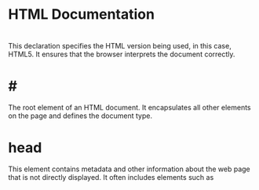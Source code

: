 # HTML Documentation

# <!DOCTYPE html> #
This declaration specifies the HTML version being used, in this case, HTML5. It ensures that the browser interprets the document correctly.

# <html>#
The root element of an HTML document. It encapsulates all other elements on the page and defines the document type.

# <h1>head</h1> # 

This element contains metadata and other information about the web page that is not directly displayed. It often includes elements such as <title>, <link>, and <meta>.

# <h1>title</h1> #

Sets the title of the web page, appearing in the browser's title bar or tab.

# <h1>link</h1>

Links an external CSS stylesheet file named "styles.css" to the HTML document. It is used to apply styles to elements on the page.

# <h1>body</h1>

The main content of the web page is placed within this element.

# <div class="container">
Acts as a container for grouping and organizing other elements on the page.

# <h1>Interactive Quiz App</h1>
A heading element displaying the text "Interative Quiz App" as the main heading of the web page.

# <div id="login"></div>
Used for login and user validation.

# <div id="quiz"></div>
Serves as a placeholder for dynamically generated quiz questions.

# <div id="timer"></div>
Displays the countdown timer for each question.

# <div id="result" class="result"></div>
Used to display the quiz result.

# <button id="submit" class="button">Submit</button>
Represents a button labeled "Submit." Users can click this to submit their quiz answers.

# <button id="retry" class="button hide">Retry</button>
Represents a button labeled "Retry." Initially hidden, it is displayed when the user wants to retry the quiz.

# <button id="showAnswer" class="button hide">Show Answer</button>
Represents a button labeled "Show Answer." Initially hidden, it allows users to see correct answers.

# <script src="script.js"></script>
Includes an external JavaScript file named "script.js" containing logic and functionality for the quiz app. This code is executed when the browser encounters this script tag.
